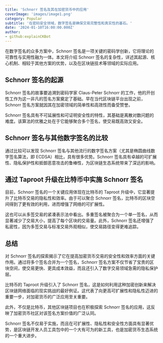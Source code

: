 ```yaml
---
title: 'Schnorr 签名及其在加密货币中的应用'
coverImage: 'images/image1.png'
category: Popular
subtitle: '在密码安全领域，数字签名是确保交易完整性和真实性的基石。'
date: '2024-01-10T16:00:00.000Z'
author: 
- github:explainCKBot
---
```


在数字签名的众多方案中，Schnorr 签名是一项关键的密码学创新，它将理论的可靠性与实用性融为一体。本文将介绍 Schnorr 签名的复杂性，详述其起源、核心机制、相较于其他方案的优势，以及在区块链技术等领域的实际应用。




## Schnorr 签名的起源

Schnorr 签名的故事要追溯到密码学家 Claus-Peter Schnorr 的工作，他的开创性工作为这一非凡的签名方案奠定了基础。早在当代区块链平台出现之前，Schnorr 签名方案就因其在加密领域的简单性和高效性而备受赞誉。

Schnorr 签名具有不可延展性和可证明安全性的特性，其基础是离散对数问题的难度。该算法的优雅之处在于它能够聚合多个签名，使交易既高效又安全。




## Schnorr 签名与其他数字签名的比较

通过比较可以发现 Schnorr 签名与其他流行的数字签名方案（尤其是椭圆曲线数字签名算法，即 ECDSA）相比，具有很多优势。Schnorr 签名具有卓越的可扩展性、隐私保护性和抵御恶意攻击的鲁棒性，为区块链生态系统带来了深远的影响。



## 通过 Taproot 升级在比特币中实施 Schnorr 签名

目前，Schnorr 签名的一个关键应用体现在比特币的 Taproot 升级中，它显著提升了比特币交易的隐私性和效率。由于可以聚合 Schnorr 签名，比特币的区块空间得到了更有效的利用，进而增强了网络的可扩展性。

这也可以从多签交易的紧凑表示法中看出。多重签名被聚合为一个单一签名，从而显著减少了交易大小，提高了每个区块的交易量。此外，Schnorr 签名还增强了私密性，因为多签交易与标准交易外观相似，使交易路径变得更难追踪。



## 总结

对 Schnorr 签名的探索揭示了它在提高加密货币交易的安全性和效率方面的关键作用。通过将多个签名合并为一个签名，Schnorr 签名方案不仅节省了宝贵的区块空间，使交易更快、更具成本效益，而且还引入了数字交易领域急需的隐私保护层。

比特币的 Taproot 升级引入了 Schnorr 签名，这是如何利用这种加密创新来解决区块链网络面临的现实挑战的最好例证。这代表了向更高可扩展性和隐私性迈进的重要一步，对加密货币的广泛应用至关重要。

此外，不仅是比特币，其他区块链项目也在积极探索 Schnorr 签名的应用，这反映了加密货币社区对该签名方案价值的广泛认同。

Schnorr 签名不仅易于实施，而且在可扩展性、隐私性和安全性方面具有显著优势，是区块链开发人员工具包中的一个大有可为的新工具，也是加密货币生态系统的一个重大进步。

